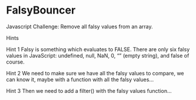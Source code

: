 # FalsyBouncer
Javascript Challenge: Remove all falsy values from an array.

Hints

Hint 1
Falsy is something which evaluates to FALSE. There are only six falsy values in JavaScript: undefined, null, NaN, 0, “” (empty string), and false of course.

Hint 2
We need to make sure we have all the falsy values to compare, we can know it, maybe with a function with all the falsy values…

Hint 3
Then we need to add a filter() with the falsy values function…